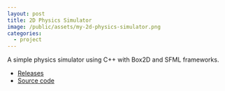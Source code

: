 ```yaml
---
layout: post
title: 2D Physics Simulator
image: /public/assets/my-2d-physics-simulator.png
categories:
  - project
---
```


A simple physics simulator using C++ with Box2D and SFML frameworks.

- <a href="https://github.com/takasoft/Physics-Simulator/releases" target="_blank">Releases</a>
- <a href="https://github.com/takasoft/Physics-Simulator" target="_blank">Source code</a>
